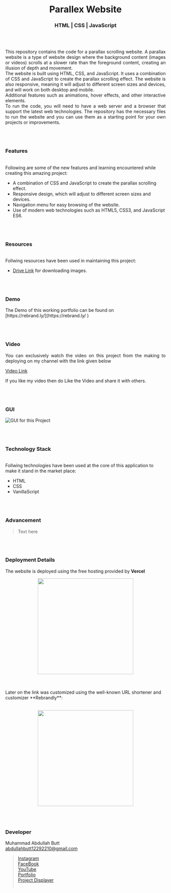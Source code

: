<h1 align="center">
  Parallex Website
</h1>

<h3 align="center">
 HTML | CSS | JavaScript
</h3>


<br><br>

<p align="justify">
This repository contains the code for a parallax scrolling website. A parallax website is a type of website design where the background content (images or videos) scrolls at a slower rate than the foreground content, creating an illusion of depth and movement.<br>
The website is built using HTML, CSS, and JavaScript. It uses a combination of CSS and JavaScript to create the parallax scrolling effect. The website is also responsive, meaning it will adjust to different screen sizes and devices, and will work on both desktop and mobile.<br>
Additional features such as animations, hover effects, and other interactive elements.<br>
To run the code, you will need to have a web server and a browser that support the latest web technologies. The repository has the necessary files to run the website and you can use them as a starting point for your own projects or improvements.
</p>


<br><br>
<!-- ................................................................................................................................. -->


### Features
<br>
Following are some of the new features and learning encountered while creating this amazing project:

- A combination of CSS and JavaScript to create the parallax scrolling effect.
- Responsive design, which will adjust to different screen sizes and devices.
- Navigation menu for easy browsing of the website.
- Use of modern web technologies such as HTML5, CSS3, and JavaScript ES6.


<br><br>
<!-- ................................................................................................................................. -->


### Resources
<br>
Follwing resources have been used in maintaining this project:

- [Drive Link](https://www.youtube.com/redirect?event=video_description&redir_token=QUFFLUhqblFMZGd2YnV5WW9DWl93d3B6OWgwaHA2elBxZ3xBQ3Jtc0ttTHhhVkxkeTlPSzdvNmJSZ2ZwU3RuS1RjaDVBRFotekdTUUY1V180X2hLYm8tNGZtQ0dyWEowckJkYW9kUXZBbTN0dEEyOC1tdVdpbWdPT3ZUbGVLeElaY1ZKeTZNNF9iVEYzc1ZJQmI3TEJGQVRrSQ&q=https%3A%2F%2Fdrive.google.com%2Fdrive%2Ffolders%2F1L_23PjPL1qrMN1Z2JUxKXvlFG_76tN3P%3Fusp%3Dsharing&v=TawH-AqHTXc) for downloading images.


<br><br>
<!-- ................................................................................................................................. -->


### Demo
<p align="justify">
  The Demo of this working portfolio can be found on <br>
  [https://rebrand.ly/](https://rebrand.ly/ )
</p>


<br><br>
<!-- ................................................................................................................................. -->



### Video
<p align="justify">
You can exclusively watch the video on this project from the making to deploying on my     channel with the link given below<br>

  [Video Link](# ) <br>

  If you like my video then do Like the Video and share it with others.
</p>


<br><br>
<!-- ................................................................................................................................. -->



### GUI
![GUI for this Project](path)


<br><br>
<!-- ................................................................................................................................. -->




### Technology Stack
<br>
Follwing technologies have been used at the core of this application to make it stand in the market place:

- HTML
- CSS
- VanillaScript


<br><br>
<!-- ................................................................................................................................. -->


### Advancement

> Text here

<br><br>
<!-- ................................................................................................................................. -->


### Deployment Details

The website is deployed using the free hosting provided by **Vercel**
<p align = "center">
  <img src = "https://branditechture.agency/brand-logos/wp-content/uploads/wpdm-cache/Vercel-900x0.png" width = "300">
</p>
<br><br>
Later on the link was customized using the well-known URL shortener and customizer **Rebrandly**:<br><br>
<p align = "center">
  <img src = "https://www.rebrandly.com/images/URL-Shortener.fileextension.svg" width = "300">
</p>


<br><br>
<!-- ................................................................................................................................. -->


### Developer

Muhammad Abdullah Butt <br>
abdullahbutt12292210@gmail.com <br>
> [Instagram](https://www.instagram.com/abdullah.butt.22/)<br>
> [FaceBook](https://www.facebook.com/profile.php?id=100076291614529)<br>
> [YouTube](https://www.youtube.com/channel/UCnuOFQyMywg-KuoN-lmav1Q)<br>
> [Portfolio](https://rebrand.ly/MuhammadAbdullahButt_MABCORP)<br>
> [Project Displayer]( https://rebrand.ly/ProjectDisplayer_MABCORP)
<br><br>
<!-- ................................................................................................................................. -->






